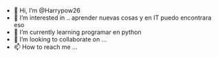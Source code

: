 - 👋 Hi, I’m @Harrypow26
- 👀 I’m interested in .. aprender  nuevas cosas y en IT puedo encontrara eso
- 🌱 I’m currently learning  programar en python
- 💞️ I’m looking to collaborate on ...
- 📫 How to reach me ...

<!---
Harrypow26/Harrypow26 is a ✨ special ✨ repository because its `README.md` (this file) appears on your GitHub profile.
You can click the Preview link to take a look at your changes.
--->
